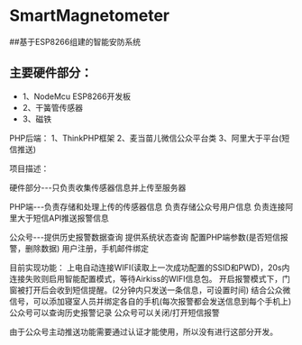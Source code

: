 SmartMagnetometer
===================  
##基于ESP8266组建的智能安防系统  
## 主要硬件部分：  
* 1、NodeMcu ESP8266开发板
* 2、干簧管传感器
* 3、磁铁

PHP后端：
1、ThinkPHP框架
2、麦当苗儿微信公众平台类
3、阿里大于平台(短信推送)

项目描述：

硬件部分---只负责收集传感器信息并上传至服务器

PHP端---负责存储和处理上传的传感器信息
        负责存储公众号用户信息
        负责连接阿里大于短信API推送报警信息
        
公众号---提供历史报警数据查询
        提供系统状态查询
        配置PHP端参数(是否短信报警，删除数据)
        用户注册，手机邮件绑定
        
目前实现功能：
上电自动连接WIFI(读取上一次成功配置的SSID和PWD)，20s内连接失败则启用智能配置模式，等待Airkiss的WIFI信息包。
开启报警模式下，门窗被打开后会收到短信提醒。(2分钟内只发送一条信息，可设置时间)
结合公众微信号，可以添加寝室人员并绑定各自的手机(每次报警都会发送信息到每个手机上)
公众号可以查询历史报警记录
公众号可以关闭/打开短信报警

由于公众号主动推送功能需要通过认证才能使用，所以没有进行这部分开发。
